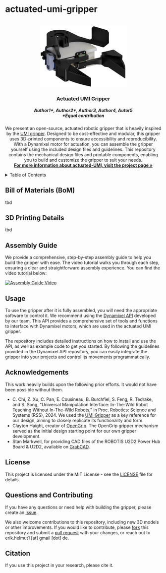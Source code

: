 # actuated-umi-gripper


<!-- PROJECT LOGO -->
<br />
<div align="center">
  <a href="https://github.com/actuated-umi/actuated-umi-gripper">
    <img src="assets/actuated-UMI.png" alt="actuated-umi-gripper" height="200">
  </a>

  <h3 align="center">Actuated UMI Gripper</h3>
  <h5 align="center">Author1*, Author2*, Author3, Author4, Autor5<br><em>*Equal contribution</em></h5>
  

  <p align="center">
    We present an open-source, actuated robotic gripper that is heavily inspired by the <a href="https://umi-gripper.github.io">UMI gripper</a>. Designed to be cost-effective and modular, this gripper uses 3D-printed components to ensure accessibility and reproducibility. With a Dynamixel motor for actuation, you can assemble the gripper yourself using the included design files and guidelines. This repository contains the mechanical design files and printable components, enabling you to build and customize the gripper to suit your needs. <br />
    <a href="https://actuated-umi.github.io"><strong>For more information about actuated-UMI, visit the project page »</strong></a> <br />
  </p>
</div>


<!-- TABLE OF CONTENTS -->
<details>
  <summary>Table of Contents</summary>
  <ol>
    <li>
      <a href="#bill-of-materials-bom">Bill of Materials (BoM)</a>
    </li>
    <li>
      <a href="#3d-printing-details">3D Printing Details</a>
    </li>
    <li>
      <a href="#assembly-guide">Assembly Guide</a>
    </li>
    <li>
      <a href="#usage">Usage</a>
    </li>
    <li>
      <a href="#acknowledgements">Acknowledgements</a>
    </li>
    <li>
      <a href="#license">License</a>
    </li>
    <li>
      <a href="#questions-and-contributing">Questions and Contributing</a>
    </li>
    <li>
      <a href="#citation">Citation</a>
    </li>
  </ol>
</details>


<!-- Bill of Materials -->
## Bill of Materials (BoM)
tbd


<!-- 3D Printing Details -->
## 3D Printing Details
tbd


<!-- Assembly Guide -->
## Assembly Guide
We provide a comprehensive, step-by-step assembly guide to help you build the gripper with ease. The video tutorial walks you through each step, ensuring a clear and straightforward assembly experience. You can find the video tutorial below:

[![Assembly Guide Video](https://img.youtube.com/vi/YOUR_VIDEO_ID/0.jpg)](https://www.youtube.com/watch?v=YOUR_VIDEO_ID)


<!-- Usage -->
## Usage
To use the gripper after it is fully assembled, you will need the appropriate software to control it. We recommend using the [Dynamixel API](https://github.com/TimSchneider42/dynamixel-api) developed by our team. This API provides a comprehensive set of tools and functions to interface with Dynamixel motors, which are used in the actuated UMI gripper.

The repository includes detailed instructions on how to install and use the API, as well as example code to get you started. By following the guidelines provided in the Dynamixel API repository, you can easily integrate the gripper into your projects and control its movements programmatically.


<!-- Acknowledgements -->
## Acknowledgements
This work heavily builds upon the following prior efforts. It would not have been possible without them.

- C. Chi, Z. Xu, C. Pan, E. Cousineau, B. Burchfiel, S. Feng, R. Tedrake, and S. Song, "Universal Manipulation Interface: In-The-Wild Robot Teaching Without In-The-Wild Robots," in Proc. Robotics: Science and Systems (RSS), 2024. We used the [UMI Gripper](https://umi-gripper.github.io) as a key reference for our design, aiming to closely replicate its functionality and form. 
- Clayton Haight, creator of [OpenGrip](https://github.com/clayhaight01/OpenGrip). The OpenGrip gripper mechanism served as the initial design starting point for our own gripper development.
- Stan Markwell, for providing CAD files of the ROBOTIS U2D2 Power Hub Board & U2D2, available on [GrabCAD](https://grabcad.com/library/robotis_u2d2_power_hub_board-1).


<!-- License -->
## License
This project is licensed under the MIT License - see the [LICENSE](LICENSE) file for details.


<!-- Questions and Contributing -->
## Questions and Contributing
If you have any questions or need help with building the gripper, please create an <a href="https://github.com/actuated-umi/actuated-umi-gripper/issues/new/">issue</a>.

We also welcome contributions to this repository, including new 3D models or other improvements. If you would like to contribute, please <a href="https://github.com/actuated-umi/actuated-umi-gripper/fork">fork</a> this repository and submit a <a href="https://github.com/actuated-umi/actuated-umi-gripper/compare">pull request</a> with your changes, or reach out to erik.helmut1 [at] gmail [dot] de.


<!-- Citation -->
## Citation
If you use this project in your research, please cite it.

```
```
